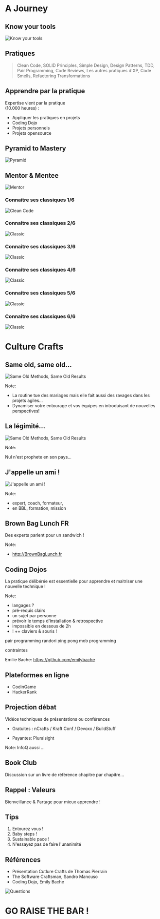 # A Journey


## Know your tools

![Know your tools](/slides/init-software-craftsmanship/img/letscode.jpg) <!-- .element style="width: 100%;" -->


## Pratiques

> Clean Code, SOLID Principles, Simple Design, Design Patterns, TDD, Pair Programming, Code Reviews, Les autres pratiques d'XP, Code Smells, Refactoring Transformations


## Apprendre par la pratique

Expertise vient par la pratique <br/> (10.000 heures) :
- Appliquer les pratiques en projets
- Coding Dojo
- Projets personnels
- Projets opensource


## Pyramid to Mastery

![Pyramid](/slides/init-software-craftsmanship/img/CraftingToMastery.png)  <!-- .element style="width: 80%;" -->


## Mentor & Mentee

![Mentor](/slides/init-software-craftsmanship/img/yoda_luke.jpg)  <!-- .element style="width: 80%;" -->


### Connaitre ses classiques 1/6 

![Clean Code](/slides/init-software-craftsmanship/img/book_clean_code.jpg) <!-- .element style="width: 40%;" -->


### Connaitre ses classiques 2/6 

![Classic](/slides/init-software-craftsmanship/img/book_refactoring.jpg) <!-- .element style="width: 40%;" -->


### Connaitre ses classiques 3/6 

![Classic](/slides/init-software-craftsmanship/img/book_growing_oo_software_guided_by_tests.jpg) <!-- .element style="width: 40%;" -->


### Connaitre ses classiques 4/6

![Classic](/slides/init-software-craftsmanship/img/book_design_patterns.jpg) <!-- .element style="width: 40%;" -->


### Connaitre ses classiques 5/6

![Classic](/slides/init-software-craftsmanship/img/book_working_effectively_with_legacy_code.jpg) <!-- .element style="width: 40%;" -->


### Connaitre ses classiques 6/6

![Classic](/slides/init-software-craftsmanship/img/book_domain_driven_design.jpg)


# Culture Crafts


## Same old, same old...

![Same Old Methods, Same Old Results](/slides/init-software-craftsmanship/img/same_old_same_old.png)

Note: 
- La routine tue des mariages mais elle fait aussi des ravages dans les projets agiles... 
- Dynamiser votre entourage et vos équipes en introduisant de nouvelles perspectives!


## La légimité...

![Same Old Methods, Same Old Results](/slides/init-software-craftsmanship/img/darth_testor.jpg)

Note: 

Nul n'est prophete en son pays... 


## J'appelle un ami !

![J'appelle un ami !](/slides/init-software-craftsmanship/img/call_a_friend.jpg) <!-- .element style="width:45%;" -->

Note: 
- expert, coach, formateur,
- en BBL, formation, mission


## Brown Bag Lunch FR

Des experts parlent pour un sandwich ! 

Note: 
- http://BrownBagLunch.fr


## Coding Dojos

La pratique délibérée est essentielle pour apprendre et maitriser une nouvelle technique !

Note: 
- langages ?
- pré-requis clairs
- un sujet par personne
- prévoir le temps d'installation & retrospective
- impossible en dessous de 2h
- ! ++ claviers & souris ! 

pair programming
randori
ping pong
mob programming

contraintes

Emilie Bache: https://github.com/emilybache


## Plateformes en ligne

- CodinGame
- HackerRank


## Projection débat

Vidéos techniques de présentations ou conférences 

- Gratuites : nCrafts / Kraft Conf / Devoxx / BuildStuff 

- Payantes: Pluralsight

Note: 
InfoQ aussi
...


## Book Club

Discussion sur un livre de référence chapitre par chapitre... 


## Rappel : Valeurs

Bienveillance & Partage pour mieux apprendre !


## Tips

1. Entourez vous !
1. Baby steps ! 
1. Sustainable pace !
1. N'essayez pas de faire l'unanimité


## Références 

- Présentation Cutlure Crafts de Thomas Pierrain
- The Software Craftsman, Sandro Mancuso
- Coding Dojo, Emily Bache


![Questions](/slides/init-software-craftsmanship/img/Fotolia_121049964_M.jpg)



# GO RAISE THE BAR !